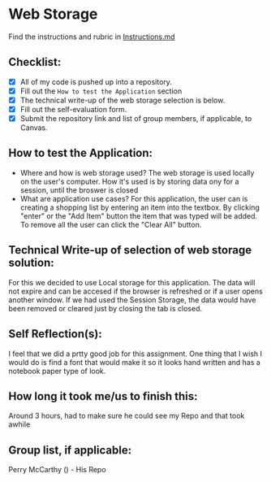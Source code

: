 # Web Storage

Find the instructions and rubric in [Instructions.md](Instructions.md)

## Checklist:

- [x] All of my code is pushed up into a repository.
- [x] Fill out the `How to test the Application` section
- [x] The technical write-up of the web storage selection is below.
- [x] Fill out the self-evaluation form.
- [x] Submit the repository link and list of group members, if applicable, to Canvas.

## How to test the Application:

* Where and how is web storage used?
The web storage is used locally on the user's computer. How it's used is by storing data ony for a session, until the broswer is closed
* What are application use cases?
For this application, the user can is creating a shopping list by entering an item into the textbox. By clicking "enter" or the "Add Item" button the item that was typed will be added. To remove all the user can click the "Clear All" button.

## Technical Write-up of selection of web storage solution:
For this we decided to use Local storage for this application. The data will not expire and can be accesed if the browser is refreshed or if a user opens another window. If we had used the Session Storage, the data would have been removed or cleared just by closing the tab is closed.
## Self Reflection(s):
I feel that we did a prtty good job for this assignment. One thing that I wish I would do is find a font that would make it so it looks hand written and has a notebook paper type of look.
## How long it took me/us to finish this:
Around 3 hours, had to make sure he could see my Repo and that took awhile
## Group list, if applicable:
Perry McCarthy () - His Repo